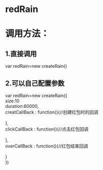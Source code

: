 # redRain
# 调用方法：
## 1.直接调用
  var redRain=new createRain()  
## 2.可以自己配置参数  
var redRain=new createRain({  
    size:10  
    duration:60000,  
    creatCallBack : function(){//创建红包时的回调   
        <!-- xxxxxxxxx代码逻辑 -->   
    },  
    clickCallBack : function(){//点击红包回调   
        <!-- xxxxxxxxx代码逻辑 -->  
    },  
    overCallBack  : function(){//红包结束回调   
        <!-- xxxxxxxxx代码逻辑 -->  
    }  
})  
